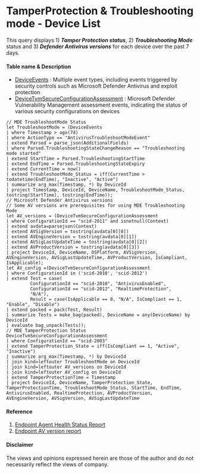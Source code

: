 # TamperProtection & Troubleshooting mode - Device List
This query displays 1) ***Tamper Protection status***, 2) ***Troubleshooting Mode*** status and 3) ***Defender Antivirus versions*** for each device over the past 7 days.

#### Table name & Description
- [DeviceEvents](https://learn.microsoft.com/en-us/microsoft-365/security/defender/advanced-hunting-deviceevents-table?view=o365-worldwide) :	Multiple event types, including events triggered by security controls such as Microsoft Defender Antivirus and exploit protection
- [DeviceTvmSecureConfigurationAssessment](https://learn.microsoft.com/en-us/microsoft-365/security/defender/advanced-hunting-devicetvmsecureconfigurationassessment-table?view=o365-worldwide) : Microsoft Defender Vulnerability Management assessment events, indicating the status of various security configurations on devices

```kusto
// MDE TroubleshootMode Status
let TroubleshootMode = (DeviceEvents
| where Timestamp > ago(7d)
| where ActionType == "AntivirusTroubleshootModeEvent"
| extend Parsed = parse_json(AdditionalFields)
| where Parsed.TroubleshootingStateChangeReason == "Troubleshooting mode started"
| extend StartTime = Parsed.TroubleshootingStartTime
| extend EndTime = Parsed.TroubleshootingStateExpiry
| extend CurrentTime = now()
| extend TroubleshootMode_Status = iff(CurrentTime > todatetime(EndTime), "Inactive", "Active")
| summarize arg_max(Timestamp, *) by DeviceId 
| project Timestamp, DeviceId, DeviceName, TroubleshootMode_Status, tostring(StartTime), tostring(EndTime));
// Microsoft Defender Antivirus versions 
// Some AV versions are prerequisites for using MDE Troubleshooting Mode
let AV_versions = (DeviceTvmSecureConfigurationAssessment
| where ConfigurationId == "scid-2011" and isnotnull(Context)
| extend avdata=parsejson(Context)
| extend AVSigVersion = tostring(avdata[0][0])
| extend AVEngineVersion = tostring(avdata[0][1])
| extend AVSigLastUpdateTime = tostring(avdata[0][2])
| extend AVProductVersion = tostring(avdata[0][3]) 
| project DeviceId, DeviceName, OSPlatform, AVSigVersion, AVEngineVersion, AVSigLastUpdateTime, AVProductVersion, IsCompliant, IsApplicable);
let AV_config =(DeviceTvmSecureConfigurationAssessment
| where ConfigurationId in ('scid-2010', 'scid-2012')
| extend Test = case(
         ConfigurationId == "scid-2010", "AntivirusEnabled",
         ConfigurationId == "scid-2012", "RealtimeProtection",
         "N/A"),
         Result = case(IsApplicable == 0, "N/A", IsCompliant == 1, "Enable", "Disable")
| extend packed = pack(Test, Result)
| summarize Tests = make_bag(packed), DeviceName = any(DeviceName) by DeviceId
| evaluate bag_unpack(Tests));
// MDE TamperProtection Status
DeviceTvmSecureConfigurationAssessment
| where ConfigurationId == "scid-2003"
| extend TamperProtection_State = iff(IsCompliant == 1, "Active", "Inactive")
| summarize arg_max(Timestamp, *) by DeviceId
| join kind=leftouter TroubleshootMode on DeviceId
| join kind=leftouter AV_versions on DeviceId
| join kind=leftouter AV_config on DeviceId
| extend TamperProtectionTime = Timestamp
| project DeviceId, DeviceName, TamperProtection_State, TamperProtectionTime, TroubleshootMode_Status, StartTime, EndTime, AntivirusEnabled, RealtimeProtection, AVProductVersion, AVEngineVersion, AVSigVersion, AVSigLastUpdateTime
```

#### <Result>

#### Reference
1. [Endpoint Agent Health Status Report](https://github.com/microsoft/Microsoft-365-Defender-Hunting-Queries/blob/master/General%20queries/Endpoint%20Agent%20Health%20Status%20Report.md)
2. [Endpoint AV version report](https://github.com/microsoft/Microsoft-365-Defender-Hunting-Queries/blob/master/General%20queries/MD%20AV%20Signature%20and%20Platform%20Version.md)

#### Disclaimer
The views and opinions expressed herein are those of the author and do not necessarily reflect the views of company.

